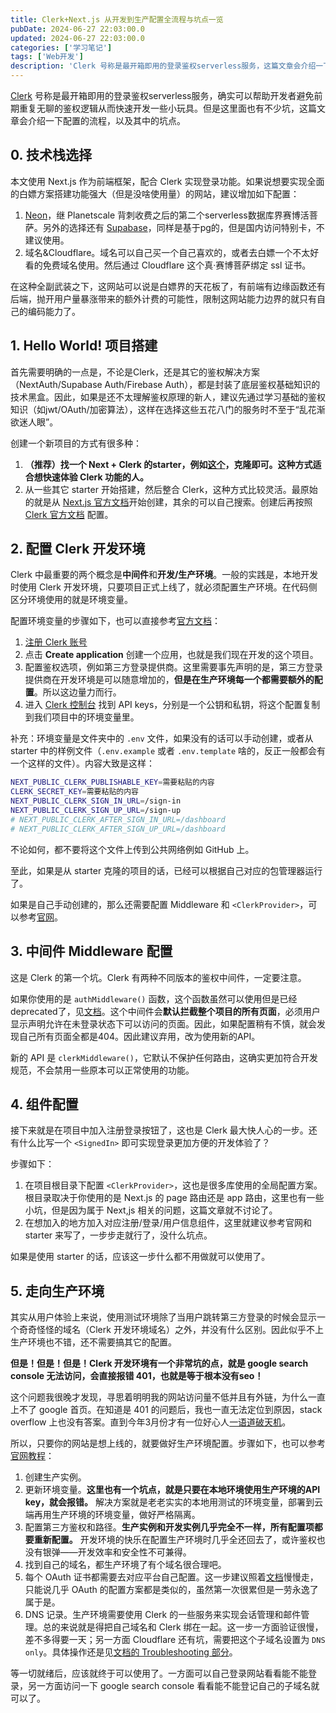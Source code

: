 ```yaml
---
title: Clerk+Next.js 从开发到生产配置全流程与坑点一览
pubDate: 2024-06-27 22:03:00.0
updated: 2024-06-27 22:03:00.0
categories: ['学习笔记']
tags: ['Web开发']
description: 'Clerk 号称是最开箱即用的登录鉴权serverless服务，这篇文章会介绍一下配置的流程，以及其中的坑点'
---
```


[Clerk](https://clerk.com/) 号称是最开箱即用的登录鉴权serverless服务，确实可以帮助开发者避免前期重复无聊的鉴权逻辑从而快速开发一些小玩具。但是这里面也有不少坑，这篇文章会介绍一下配置的流程，以及其中的坑点。

## 0. 技术栈选择

本文使用 Next.js 作为前端框架，配合 Clerk 实现登录功能。如果说想要实现全面的白嫖方案搭建功能强大（但是没啥使用量）的网站，建议增加如下配置：

1. [Neon](https://neon.tech/)，继 Planetscale 背刺收费之后的第二个serverless数据库界赛博活菩萨。另外的选择还有 [Supabase](https://supabase.com/)，同样是基于pg的，但是国内访问特别卡，不建议使用。
2. 域名&Cloudflare。域名可以自己买一个自己喜欢的，或者去白嫖一个不太好看的免费域名使用。然后通过 Cloudflare 这个真·赛博菩萨绑定 ssl 证书。

在这种全副武装之下，这网站可以说是白嫖界的天花板了，有前端有边缘函数还有后端，抛开用户量暴涨带来的额外计费的可能性，限制这网站能力边界的就只有自己的编码能力了。

## 1. Hello World! 项目搭建

首先需要明确的一点是，不论是Clerk，还是其它的鉴权解决方案（NextAuth/Supabase Auth/Firebase Auth），都是封装了底层鉴权基础知识的技术黑盒。因此，如果是还不太理解鉴权原理的新人，建议先通过学习基础的鉴权知识（如jwt/OAuth/加密算法），这样在选择这些五花八门的服务时不至于“乱花渐欲迷人眼”。

创建一个新项目的方式有很多种：

1. **（推荐）找一个 Next + Clerk 的starter，例如[这个](https://github.com/clerk/clerk-nextjs-demo-app-router)，克隆即可。这种方式适合想快速体验 Clerk 功能的人。**
2. 从一些其它 starter 开始搭建，然后整合 Clerk，这种方式比较灵活。最原始的就是从 [Next.js 官方文档](https://nextjs.org/docs/getting-started/installation)开始创建，其余的可以自己搜索。创建后再按照 [Clerk 官方文档](https://clerk.com/docs/quickstarts/nextjs) 配置。

## 2. 配置 Clerk 开发环境

Clerk 中最重要的两个概念是**中间件**和**开发/生产环境**。一般的实践是，本地开发时使用 Clerk 开发环境，只要项目正式上线了，就必须配置生产环境。在代码侧区分环境使用的就是环境变量。

配置环境变量的步骤如下，也可以直接参考[官方文档](https://clerk.com/docs/quickstarts/setup-clerk)：

1. [注册 Clerk 账号](https://dashboard.clerk.com/sign-up)
2. 点击 **Create application** 创建一个应用，也就是我们现在开发的这个项目。
3. 配置鉴权选项，例如第三方登录提供商。这里需要事先声明的是，第三方登录提供商在开发环境是可以随意增加的，**但是在生产环境每一个都需要额外的配置**。所以这边量力而行。
4. 进入 [Clerk 控制台](https://dashboard.clerk.com/last-active?path=api-keys) 找到 API keys，分别是一个公钥和私钥，将这个配置复制到我们项目中的环境变量里。

补充：环境变量是文件夹中的 `.env` 文件，如果没有的话可以手动创建，或者从 starter 中的样例文件（`.env.example` 或者 `.env.template` 啥的，反正一般都会有一个这样的文件）。内容大致是这样：

```bash
NEXT_PUBLIC_CLERK_PUBLISHABLE_KEY=需要粘贴的内容
CLERK_SECRET_KEY=需要粘贴的内容
NEXT_PUBLIC_CLERK_SIGN_IN_URL=/sign-in
NEXT_PUBLIC_CLERK_SIGN_UP_URL=/sign-up
# NEXT_PUBLIC_CLERK_AFTER_SIGN_IN_URL=/dashboard
# NEXT_PUBLIC_CLERK_AFTER_SIGN_UP_URL=/dashboard
```

不论如何，都不要将这个文件上传到公共网络例如 GitHub 上。

至此，如果是从 starter 克隆的项目的话，已经可以根据自己对应的包管理器运行了。

如果是自己手动创建的，那么还需要配置 Middleware 和 `<ClerkProvider>`，可以参考[官网](https://clerk.com/docs/quickstarts/nextjs)。

## 3. 中间件 Middleware 配置

这是 Clerk 的第一个坑。Clerk 有两种不同版本的鉴权中间件，一定要注意。

如果你使用的是 `authMiddleware()` 函数，这个函数虽然可以使用但是已经deprecated了，见[文档](https://clerk.com/docs/references/nextjs/auth-middleware)。这个中间件会**默认拦截整个项目的所有页面**，必须用户显示声明允许在未登录状态下可以访问的页面。因此，如果配置稍有不慎，就会发现自己所有页面全都是404。因此建议弃用，改为使用新的API。

新的 API 是 `clerkMiddleware()`，它默认不保护任何路由，这确实更加符合开发规范，不会禁用一些原本可以正常使用的功能。

## 4. 组件配置

接下来就是在项目中加入注册登录按钮了，这也是 Clerk 最大快人心的一步。还有什么比写一个 `<SignedIn>` 即可实现登录更加方便的开发体验了？

步骤如下：

1. 在项目根目录下配置 `<ClerkProvider>`，这也是很多库使用的全局配置方案。根目录取决于你使用的是 Next.js 的 page 路由还是 app 路由，这里也有一些小坑，但是因为属于 Next,js 相关的问题，这篇文章就不讨论了。
2. 在想加入的地方加入对应注册/登录/用户信息组件，这里就建议参考官网和 starter 来写了，一步步走就行了，没什么坑点。

如果是使用 starter 的话，应该这一步什么都不用做就可以使用了。

## 5. 走向生产环境

其实从用户体验上来说，使用测试环境除了当用户跳转第三方登录的时候会显示一个奇奇怪怪的域名（Clerk 开发环境域名）之外，并没有什么区别。因此似乎不上生产环境也不错，还不需要搞其它的配置。

**但是！但是！但是！Clerk 开发环境有一个非常坑的点，就是 google search console 无法访问，会直接报错 401，也就是等于根本没有seo！**

这个问题我很晚才发现，寻思着明明我的网站访问量不低并且有外链，为什么一直上不了 google 首页。在知道是 401 的问题后，我也一直无法定位到原因，stack overflow 上也没有答案。直到今年3月份才有一位好心人[一语道破天机](https://stackoverflow.com/questions/76816776/getting-unauthorised-401-for-my-nextjs-13-app-on-search-console)。

所以，只要你的网站是想上线的，就要做好生产环境配置。步骤如下，也可以参考[官网教程](https://clerk.com/docs/deployments/overview#deploy-your-clerk-app-to-production)：

1. 创建生产实例。
2. 更新环境变量。**这里也有一个坑点，就是只要在本地环境使用生产环境的API key，就会报错。** 解决方案就是老老实实的本地用测试的环境变量，部署到云端再用生产环境的环境变量，做好严格隔离。
3. 配置第三方鉴权和路径。**生产实例和开发实例几乎完全不一样，所有配置项都要重新配置。** 开发环境的快乐在配置生产环境时几乎全还回去了，或许鉴权也没有银弹——开发效率和安全性不可兼得。
4. 找到自己的域名，都生产环境了有个域名很合理吧。
5. 每个 OAuth 证书都需要去对应平台自己配置。这一步建议照着[文档](https://clerk.com/docs/authentication/social-connections/overview)慢慢走，只能说几乎 OAuth 的配置方案都是类似的，虽然第一次很累但是一劳永逸了属于是。
6. DNS 记录。生产环境需要使用 Clerk 的一些服务来实现会话管理和邮件管理。总的来说就是得把自己域名和 Clerk 绑在一起。这一步一方面验证很慢，差不多得要一天；另一方面 Cloudflare 还有坑，需要把这个子域名设置为 `DNS only`。具体操作还是见[文档的 Troubleshooting 部分](https://clerk.com/docs/deployments/overview#deploy-your-clerk-app-to-production)。

等一切就绪后，应该就终于可以使用了。一方面可以自己登录网站看看能不能登录，另一方面访问一下 google search console 看看能不能登记自己的子域名就可以了。
